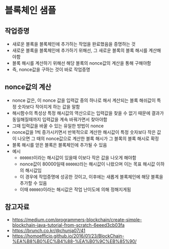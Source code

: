 # 블록체인 샘플

## 작업증명
- 새로운 블록을 블록체인에 추가하는 작업을 완료했음을 증명하는 것
- 새로운 블록을 블록체인에 추가하기 위해선, 그 새로운 블록의 블록 해시를 계산해야함
- 블록 해시를 계산하기 위해선 해당 블록의 nonce값의 계산을 통해 구해야함
- 즉, nonce값을 구하는 것이 바로 작업증명

## nonce값의 계산
- nonce 값은, 이 nonce 값을 입력값 중의 하나로 해서 계산되는 블록 해쉬값이 특정 숫자보다 작아지게 하는 값을 말함
- 해시함수의 특성상 특정 해시값의 역산으로는 입력값을 찾을 수 없기 때문에 결과가 동일해질때까지 입력값을 계속 바꿔가면서 찾아야함
- 그때 입력값을 바꿀 수 있는 유일한 방법이 nonce
- nonce값을 1씩 증가시키면서 반복적으로 계산한 해시값이 특정 숫자보다 작은 값이 나오면 그 때의 nonce값으로 계산한 블록 해시가 그 블록의 블록 해시로 확정
- 블록 해시를 얻은 블록은 블록체인에 추가될 수 있음
- 예시
  - `000003`이라는 해시값이 있을때 이보다 작은 값을 나오게 해야함
  - nonce값이 80000일때 `000002`라는 해시값이 나왔으며 이는 목표 해시값 이하의 해시값임
  - 이 경우에 작업증명에 성공한 것이고, 이후에는 새롭게 블록체인에 해당 블록을 추가할 수 있음
  - 이때 `000003`이라는 해시값은 작업 난이도에 의해 정해지게됨

## 참고자료
- https://medium.com/programmers-blockchain/create-simple-blockchain-java-tutorial-from-scratch-6eeed3cb03fa
- https://brunch.co.kr/@chunja07/41
- https://homoefficio.github.io/2016/01/23/BlockChain-%EA%B8%B0%EC%B4%88-%EA%B0%9C%EB%85%90/